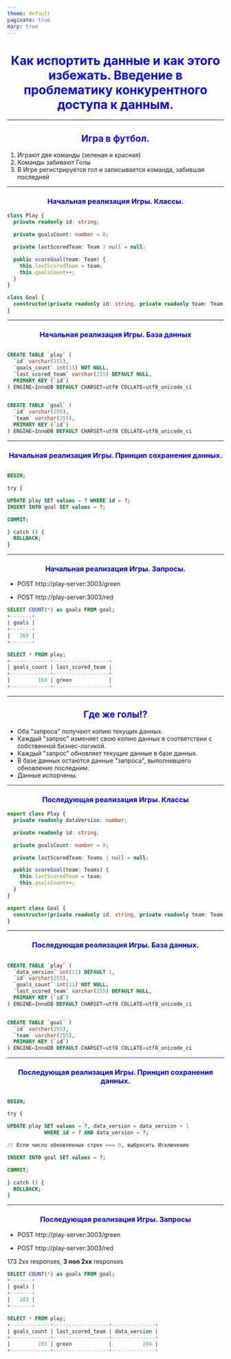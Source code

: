 ```yaml
---
theme: default
paginate: true
marp: true
---
```


<style>
h1, h2, h3 {
    text-align: center;
    color: blue
}
</style>

# Как испортить данные и как этого избежать. Введение в проблематику конкурентного доступа к данным.

---

## Игра в футбол.

1. Играют две команды (зеленая и красная)
2. Команды забивают Голы
3. В Игре регистрируется гол и записывается команда, забившая последней

---

### Начальная реализация Игры. Классы.

```typescript
class Play {
  private readonly id: string;

  private goalsCount: number = 0;

  private lastScoredTeam: Team | null = null;

  public scoreGoal(team: Team) {
    this.lastScoredTeam = team;
    this.goalsCount++;
  }
}

class Goal {
  constructor(private readonly id: string, private readonly team: Team) {}
}
```

---

### Начальная реализация Игры. База данных

```sql

CREATE TABLE `play` (
  `id` varchar(255),
  `goals_count` int(11) NOT NULL,
  `last_scored_team` varchar(255) DEFAULT NULL,
  PRIMARY KEY (`id`)
) ENGINE=InnoDB DEFAULT CHARSET=utf8 COLLATE=utf8_unicode_ci


CREATE TABLE `goal` (
  `id` varchar(255),
  `team` varchar(255),
  PRIMARY KEY (`id`)
) ENGINE=InnoDB DEFAULT CHARSET=utf8 COLLATE=utf8_unicode_ci

```

---

### Начальная реализация Игры. Принцип сохранения данных.

```sql

BEGIN;

try {

UPDATE play SET values = ? WHERE id = ?;
INSERT INTO goal SET values = ?;

COMMIT;

} catch () {
  ROLLBACK;
}

```

---

### Начальная реализация Игры. Запросы.

- POST http://play-server:3003/green

- POST http://play-server:3003/red

```sql
SELECT COUNT(*) as goals FROM goal;
+-------+
| goals |
+-------+
|   169 |
+-------+

SELECT * FROM play;
+-------------+------------------+
| goals_count | last_scored_team |
+-------------+------------------+
|         164 | green            |
+-------------+------------------+
```

---

## Где же голы!?

- Оба "запроса" получают копию текущих данных.
- Каждый "запрос" изменяет свою копию данных в соответствии с собственной бизнес-логикой.
- Каждый "запрос" обновляет текущие данные в базе данных.
- В базе данных остаются данные "запроса", выполнившего обновление последним.
- Данные испорчены.

---

### Последующая реализация Игры. Классы

```typescript
export class Play {
  private readonly dataVersion: number;

  private readonly id: string;

  private goalsCount: number = 0;

  private lastScoredTeam: Teams | null = null;

  public scoreGoal(team: Teams) {
    this.lastScoredTeam = team;
    this.goalsCount++;
  }
}

export class Goal {
  constructor(private readonly id: string, private readonly team: Team) {}
}
```

---

### Последующая реализация Игры. База данных.

```sql

CREATE TABLE `play` (
  `data_version` int(11) DEFAULT 1,
  `id` varchar(255),
  `goals_count` int(11) NOT NULL,
  `last_scored_team` varchar(255) DEFAULT NULL,
  PRIMARY KEY (`id`)
) ENGINE=InnoDB DEFAULT CHARSET=utf8 COLLATE=utf8_unicode_ci


CREATE TABLE `goal` (
  `id` varchar(255),
  `team` varchar(255),
  PRIMARY KEY (`id`)
) ENGINE=InnoDB DEFAULT CHARSET=utf8 COLLATE=utf8_unicode_ci

```

---

### Последующая реализация Игры. Принцип сохранения данных.

```sql

BEGIN;

try {

UPDATE play SET values = ?, data_version = data_version + 1 
            WHERE id = ? AND data_version = ?;

// Если число обновленных строк === 0, выбросить Исключение

INSERT INTO goal SET values = ?;

COMMIT;

} catch () {
  ROLLBACK;
}
```

---

### Последующая реализация Игры. Запросы

- POST http://play-server:3003/green

- POST http://play-server:3003/red

173 2xx responses, **3 non 2xx** responses

```sql
SELECT COUNT(*) as goals FROM goal;
+-------+
| goals |
+-------+
|   283 |
+-------+

SELECT * FROM play;
+-------------+------------------+--------------+
| goals_count | last_scored_team | data_version |
+-------------+------------------+--------------+
|         283 | green            |          284 |
+-------------+------------------+--------------+
```

